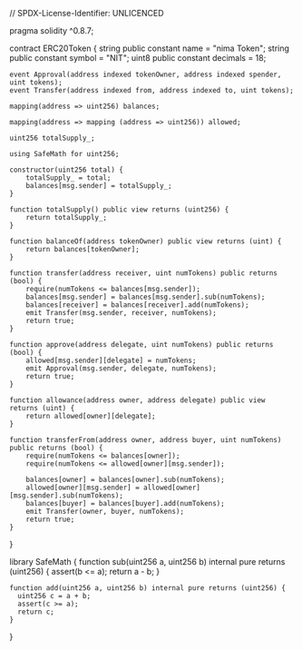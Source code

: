 
// SPDX-License-Identifier: UNLICENCED

pragma solidity ^0.8.7;

contract ERC20Token {
    string public constant name = "nima Token";
    string public constant symbol = "NIT";
    uint8 public constant decimals = 18;  

    event Approval(address indexed tokenOwner, address indexed spender, uint tokens);
    event Transfer(address indexed from, address indexed to, uint tokens);

    mapping(address => uint256) balances;

    mapping(address => mapping (address => uint256)) allowed;
    
    uint256 totalSupply_;

    using SafeMath for uint256;

    constructor(uint256 total) {  
        totalSupply_ = total;
        balances[msg.sender] = totalSupply_;
    }  

    function totalSupply() public view returns (uint256) {
        return totalSupply_;
    }
    
    function balanceOf(address tokenOwner) public view returns (uint) {
        return balances[tokenOwner];
    }

    function transfer(address receiver, uint numTokens) public returns (bool) {
        require(numTokens <= balances[msg.sender]);
        balances[msg.sender] = balances[msg.sender].sub(numTokens);
        balances[receiver] = balances[receiver].add(numTokens);
        emit Transfer(msg.sender, receiver, numTokens);
        return true;
    }

    function approve(address delegate, uint numTokens) public returns (bool) {
        allowed[msg.sender][delegate] = numTokens;
        emit Approval(msg.sender, delegate, numTokens);
        return true;
    }

    function allowance(address owner, address delegate) public view returns (uint) {
        return allowed[owner][delegate];
    }

    function transferFrom(address owner, address buyer, uint numTokens) public returns (bool) {
        require(numTokens <= balances[owner]);    
        require(numTokens <= allowed[owner][msg.sender]);
    
        balances[owner] = balances[owner].sub(numTokens);
        allowed[owner][msg.sender] = allowed[owner][msg.sender].sub(numTokens);
        balances[buyer] = balances[buyer].add(numTokens);
        emit Transfer(owner, buyer, numTokens);
        return true;
    }
}

library SafeMath { 
    function sub(uint256 a, uint256 b) internal pure returns (uint256) {
      assert(b <= a);
      return a - b;
    }
    
    function add(uint256 a, uint256 b) internal pure returns (uint256) {
      uint256 c = a + b;
      assert(c >= a);
      return c;
    }
}
 
